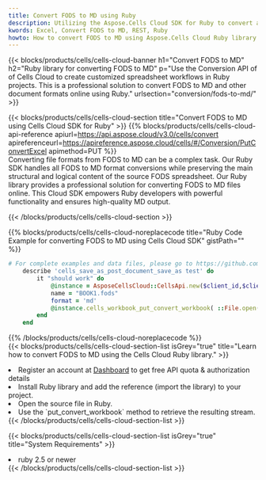 ```yaml
---
title: Convert FODS to MD using Ruby 
description: Utilizing the Aspose.Cells Cloud SDK for Ruby to convert a FODS format file to a MD format file. 
kwords: Excel, Convert FODS to MD, REST, Ruby
howto: How to convert FODS to MD using Aspose.Cells Cloud Ruby library.
---
```



{{< blocks/products/cells/cells-cloud-banner h1="Convert FODS to MD" h2="Ruby library for converting FODS to MD" p="Use the Conversion API of of Cells Cloud to create customized spreadsheet workflows in Ruby projects. This is a professional solution to convert FODS to MD and other document formats online using Ruby." urlsection="conversion/fods-to-md/" >}}

{{< blocks/products/cells/cells-cloud-section  title="Convert FODS to MD using Cells Cloud SDK for Ruby" >}}
{{% blocks/products/cells/cells-cloud-api-reference  apiurl=https://api.aspose.cloud/v3.0/cells/convert  apireferenceurl=https://apireference.aspose.cloud/cells/#/Conversion/PutConvertExcel  apimethod=PUT %}}
<br/>
Converting file formats from FODS to MD can be a complex task. Our Ruby SDK handles all FODS to MD format conversions while preserving the main structural and logical content of the source FODS spreadsheet. Our Ruby library provides a professional solution for converting FODS to MD files online. This Cloud SDK empowers Ruby developers with powerful functionality and ensures high-quality MD output.

{{< /blocks/products/cells/cells-cloud-section >}}

{{% blocks/products/cells/cells-cloud-noreplacecode title="Ruby Code Example for converting FODS to MD using Cells Cloud SDK" gistPath="" %}}
 
```ruby
# For complete examples and data files, please go to https://github.com/aspose-cells-cloud/aspose-cells-cloud-ruby/
    describe 'cells_save_as_post_document_save_as test' do
        it "should work" do
            @instance = AsposeCellsCloud::CellsApi.new($client_id,$client_secret,"v3.0","https://api.aspose.cloud/")
            name = "BOOK1.fods"
            format = 'md'
            @instance.cells_workbook_put_convert_workbook( ::File.open(File.expand_path("data/"+name),"r")  {|io| io.read(io.size) },{:format=>format})     
        end
    end
```
 
{{% /blocks/products/cells/cells-cloud-noreplacecode  %}}
<br/>
{{< blocks/products/cells/cells-cloud-section-list isGrey="true"  title="Learn how to convert FODS to MD using the Cells Cloud Ruby library." >}}
<li>Register an account at <a href="https://dashboard.aspose.cloud/">Dashboard</a> to get free API quota & authorization details</li>
<li>Install Ruby library and add the reference (import the library) to your project.</li>
<li>Open the source file in Ruby.</li>
<li>Use the `put_convert_workbook` method to retrieve the resulting stream.</li>
{{< /blocks/products/cells/cells-cloud-section-list >}}

{{< blocks/products/cells/cells-cloud-section-list isGrey="true"  title="System Requirements" >}}
<li>ruby 2.5 or newer</li>
{{< /blocks/products/cells/cells-cloud-section-list >}}
